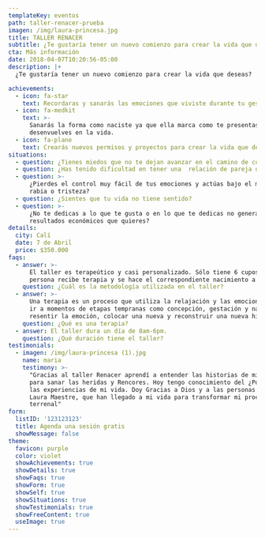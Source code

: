 ```yaml
---
templateKey: eventos
path: taller-renacer-prueba
imagen: /img/laura-princesa.jpg
title: TALLER RENACER
subtitle: ¿Te gustaría tener un nuevo comienzo para crear la vida que deseas?
cta: Más información
date: 2018-04-07T10:20:56-05:00
description: |+
  ¿Te gustaría tener un nuevo comienzo para crear la vida que deseas?

achievements:
  - icon: fa-star
    text: Recordaras y sanarás las emociones que viviste durante tu gestación.
  - icon: fa-medkit
    text: >-
      Sanarás la forma como naciste ya que ella marca como te presentas y te
      desenvuelves en la vida.
  - icon: fa-plane
    text: Crearás nuevos permisos y proyectos para crear la vida que deseas.
situations:
  - question: ¿Tienes miedos que no te dejan avanzar en el camino de cumplir tus sueños?
  - question: ¿Has tenido dificultad en tener una  relación de pareja que quieres?
  - question: >-
      ¿Pierdes el control muy fácil de tus emociones y actúas bajo el miedo,
      rabia o tristeza?
  - question: ¿Sientes que tu vida no tiene sentido?
  - question: >-
      ¿No te dedicas a lo que te gusta o en lo que te dedicas no generas los
      resultados económicos que quieres?
details:
  city: Calí
  date: 7 de Abril
  price: $350.000
faqs:
  - answer: >-
      El taller es terapeútico y casi personalizado. Sólo tiene 6 cupos. Cada
      persona recibe terapia y se hace el correspondiente nacimiento a cada uno.
    question: ¿Cuál es la metodología utilizada en el taller?
  - answer: >-
      Una terapia es un proceso que utiliza la relajación y las emociones para
      ir a momentos de etapas tempranas como concepción, gestación y nacimiento;
      resentir la emoción, colocar una nueva y reconstruir una nueva historia.
    question: ¿Qué es una terapia?
  - answer: El taller dura un día de 8am-6pm.
    question: ¿Qué duración tiene el taller?
testimonials:
  - imagen: /img/laura-princesa (1).jpg
    name: maria
    testimony: >-
      "Gracias al taller Renacer aprendí a entender las historias de mis padres,
      para sanar las heridas y Rencores. Hoy tengo conocimiento del ¿Por qué? de
      las experiencias de mi vida. Doy Gracias a Dios y a las personas como tú,
      Laura Maestre, que han llegado a mi vida para transformar mi proceso
      terrenal"
form:
  listID: '123123123'
  title: Agenda una sesión gratis
  showMessage: false
theme:
  favicon: purple
  color: violet
  showAchievements: true
  showDetails: true
  showFaqs: true
  showForm: true
  showSelf: true
  showSituations: true
  showTestimonials: true
  showFreeContent: true
  useImage: true
---
```

